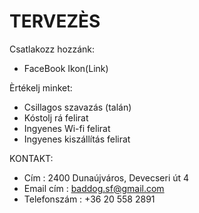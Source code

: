 # TERVEZÈS

Csatlakozz hozzánk:
- FaceBook Ikon(Link)

Èrtékelj minket:

- Csillagos szavazás (talán)
- Kóstolj rá felirat
- Ingyenes Wi-fi felirat
- Ingyenes kiszállítás felirat

KONTAKT:
- Cím : 2400 Dunaújváros, Devecseri út 4
- Email cím : baddog.sf@gmail.com
- Telefonszám : +36 20 558 2891